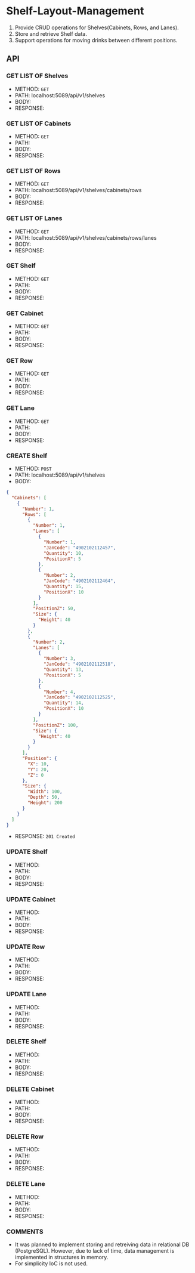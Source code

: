 # Shelf-Layout-Management

1. Provide CRUD operations for Shelves(Cabinets, Rows, and Lanes).
2. Store and retrieve Shelf data.
3. Support operations for moving drinks between different positions.

## API

### GET LIST OF Shelves
- METHOD: `GET`
- PATH: localhost:5089/api/v1/shelves
- BODY:
- RESPONSE:

### GET LIST OF Cabinets
- METHOD: `GET`
- PATH:
- BODY:
- RESPONSE:

### GET LIST OF Rows
- METHOD: `GET`
- PATH: localhost:5089/api/v1/shelves/cabinets/rows
- BODY:
- RESPONSE:

### GET LIST OF Lanes
- METHOD: `GET`
- PATH: localhost:5089/api/v1/shelves/cabinets/rows/lanes
- BODY:
- RESPONSE:

### GET Shelf
- METHOD: `GET`
- PATH:
- BODY:
- RESPONSE:

### GET Cabinet
- METHOD: `GET`
- PATH:
- BODY:
- RESPONSE:

### GET Row
- METHOD: `GET`
- PATH:
- BODY:
- RESPONSE:

### GET Lane
- METHOD: `GET`
- PATH:
- BODY:
- RESPONSE:


### CREATE Shelf
- METHOD: `POST`
- PATH: localhost:5089/api/v1/shelves
- BODY: 
```JSON
{
  "Cabinets": [
    {
      "Number": 1,
      "Rows": [
        {
          "Number": 1,
          "Lanes": [
            {
              "Number": 1,
              "JanCode": "4902102112457",
              "Quantity": 10,
              "PositionX": 5
            },
            {
              "Number": 2,
              "JanCode": "4902102112464",
              "Quantity": 15,
              "PositionX": 10
            }
          ],
          "PositionZ": 50,
          "Size": {
            "Height": 40
          }
        },
        {
          "Number": 2,
          "Lanes": [
            {
              "Number": 3,
              "JanCode": "4902102112518",
              "Quantity": 13,
              "PositionX": 5
            },
            {
              "Number": 4,
              "JanCode": "4902102112525",
              "Quantity": 14,
              "PositionX": 10
            }
          ],
          "PositionZ": 100,
          "Size": {
            "Height": 40
          }
        }
      ],
      "Position": {
        "X": 10,
        "Y": 20,
        "Z": 0
      },
      "Size": {
        "Width": 100,
        "Depth": 50,
        "Height": 200
      }
    }
  ]
}
```
- RESPONSE: `201 Created`


### UPDATE Shelf
- METHOD: 
- PATH:
- BODY:
- RESPONSE:

### UPDATE Cabinet
- METHOD: 
- PATH:
- BODY:
- RESPONSE:

### UPDATE Row
- METHOD: 
- PATH:
- BODY:
- RESPONSE:

### UPDATE Lane
- METHOD: 
- PATH:
- BODY:
- RESPONSE:

### DELETE Shelf
- METHOD: 
- PATH:
- BODY:
- RESPONSE:

### DELETE Cabinet
- METHOD: 
- PATH:
- BODY:
- RESPONSE:

### DELETE Row
- METHOD: 
- PATH:
- BODY:
- RESPONSE:

### DELETE Lane
- METHOD: 
- PATH:
- BODY:
- RESPONSE:

### COMMENTS
- It was planned to implement storing and retreiving data in relational DB (PostgreSQL).
However, due to lack of time, data management is implemented in structures in memory.
- For simplicity IoC is not used.
